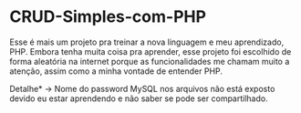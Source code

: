 # CRUD-Simples-com-PHP

Esse é mais um projeto pra treinar a nova linguagem e meu aprendizado, PHP. Embora tenha muita coisa pra aprender, esse projeto foi escolhido de forma aleatória na internet
porque as funcionalidades me chamam muito a atenção, assim como a minha vontade de entender PHP.

Detalhe* -> Nome do password MySQL nos arquivos não está exposto devido eu estar aprendendo e não saber se pode ser compartilhado. 

